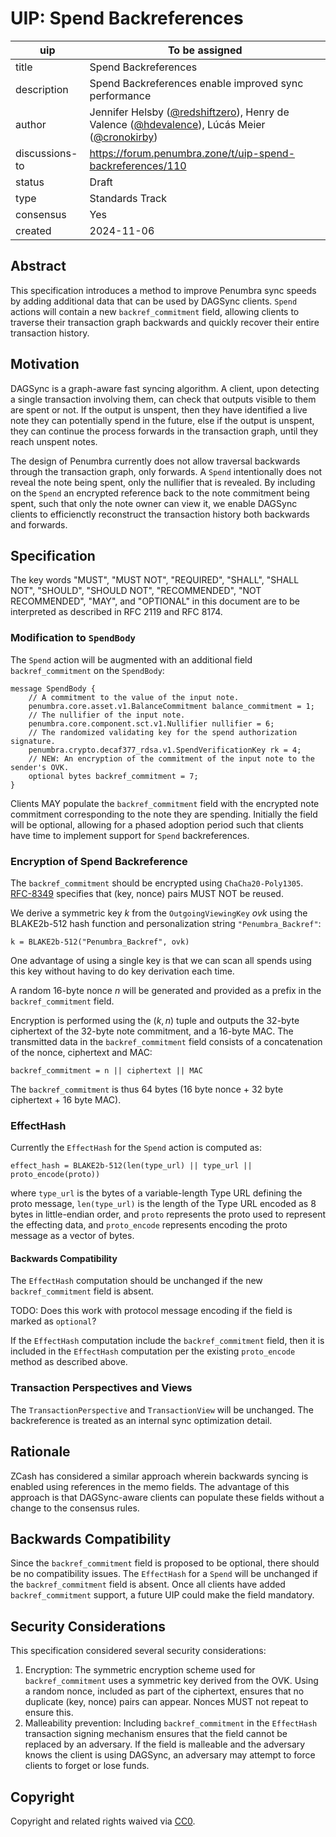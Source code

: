 # UIP: Spend Backreferences

| uip | To be assigned |
| - | - |
| title | Spend Backreferences |
| description | Spend Backreferences enable improved sync performance |
| author | Jennifer Helsby ([@redshiftzero](https://github.com/redshiftzero)), Henry de Valence ([@hdevalence](https://github.com/hdevalence)), Lúcás Meier ([@cronokirby](https://github.com/cronokirby))|
| discussions-to | <https://forum.penumbra.zone/t/uip-spend-backreferences/110> |
| status | Draft |
| type | Standards Track |
| consensus | Yes |
| created | 2024-11-06 |

## Abstract

This specification introduces a method to improve Penumbra sync speeds by adding additional data that can be used by DAGSync clients. `Spend` actions will contain a new `backref_commitment` field, allowing clients to traverse their transaction graph backwards and quickly recover their entire transaction history.

## Motivation

DAGSync is a graph-aware fast syncing algorithm. A client, upon detecting a single transaction involving them, can check that outputs visible to them are spent or not. If the output is unspent, then they have identified a live note they can potentially spend in the future, else if the output is unspent, they can continue the process forwards in the transaction graph, until they reach unspent notes.

The design of Penumbra currently does not allow traversal backwards through the transaction graph, only forwards. A `Spend` intentionally does not reveal the note being spent, only the nullifier that is revealed. By including on the `Spend` an encrypted reference back to the note commitment being spent, such that only the note owner can view it, we enable DAGSync clients to efficienctly reconstruct the transaction history both backwards and forwards.

## Specification

The key words "MUST", "MUST NOT", "REQUIRED", "SHALL", "SHALL NOT", "SHOULD", "SHOULD NOT", "RECOMMENDED", "NOT RECOMMENDED", "MAY", and "OPTIONAL" in this document are to be interpreted as described in RFC 2119 and RFC 8174.

### Modification to `SpendBody`

The `Spend` action will be augmented with an additional field `backref_commitment` on the `SpendBody`:

```
message SpendBody {
    // A commitment to the value of the input note.
    penumbra.core.asset.v1.BalanceCommitment balance_commitment = 1;
    // The nullifier of the input note.
    penumbra.core.component.sct.v1.Nullifier nullifier = 6;
    // The randomized validating key for the spend authorization signature.
    penumbra.crypto.decaf377_rdsa.v1.SpendVerificationKey rk = 4;
    // NEW: An encryption of the commitment of the input note to the sender's OVK.
    optional bytes backref_commitment = 7;
}
```

Clients MAY populate the `backref_commitment` field with the encrypted note commitment corresponding to the note they are spending. Initially the field will be optional, allowing for a phased adoption period such that clients have time to implement support for `Spend` backreferences.

### Encryption of Spend Backreference

The `backref_commitment` should be encrypted using `ChaCha20-Poly1305`. [RFC-8349](https://datatracker.ietf.org/doc/rfc8439/) specifies that (key, nonce) pairs MUST NOT be reused.

We derive a symmetric key $k$ from the `OutgoingViewingKey` $ovk$ using the BLAKE2b-512 hash function and personalization string `"Penumbra_Backref"`:

```
k = BLAKE2b-512("Penumbra_Backref", ovk)
```

One advantage of using a single key is that we can scan all spends using this key without having to do key derivation each time.

A random 16-byte nonce $n$ will be generated and provided as a prefix in the `backref_commitment` field.

Encryption is performed using the $(k, n)$ tuple and outputs the 32-byte ciphertext of the 32-byte note commitment, and a 16-byte MAC. The transmitted data in the `backref_commitment` field consists of a concatenation of the nonce, ciphertext and MAC:

```
backref_commitment = n || ciphertext || MAC
```

The `backref_commitment` is thus 64 bytes (16 byte nonce + 32 byte ciphertext + 16 byte MAC).

### EffectHash

Currently the `EffectHash` for the `Spend` action is computed as:

`effect_hash = BLAKE2b-512(len(type_url) || type_url || proto_encode(proto))`

where `type_url` is the bytes of a variable-length Type URL defining the proto message, `len(type_url)` is the length of the Type URL encoded as 8 bytes in little-endian  order, and `proto` represents the proto used to represent the effecting data, and `proto_encode` represents encoding the proto message as a vector of bytes.

#### Backwards Compatibility

The `EffectHash` computation should be unchanged if the new `backref_commitment` field is absent.

TODO: Does this work with protocol message encoding if the field is marked as `optional`?

If the `EffectHash` computation include the `backref_commitment` field, then it is included in the `EffectHash` computation per the existing `proto_encode` method as described above.

### Transaction Perspectives and Views

The `TransactionPerspective` and `TransactionView` will be unchanged. The backreference is treated as an internal sync optimization detail.

## Rationale

ZCash has considered a similar approach wherein backwards syncing is enabled using references in the memo fields. The advantage of this approach is that DAGSync-aware clients can populate these fields without a change to the consensus rules.

## Backwards Compatibility

Since the `backref_commitment` field is proposed to be optional, there should be no compatibility issues. The `EffectHash` for a `Spend` will be unchanged if the `backref_commitment` field is absent. Once all clients have added `backref_commitment` support, a future UIP could make the field mandatory.

## Security Considerations

This specification considered several security considerations:

1. Encryption: The symmetric encryption scheme used for `backref_commitment` uses a symmetric key derived from the OVK. Using a random nonce, included as part of the ciphertext, ensures that no duplicate (key, nonce) pairs can appear. Nonces MUST not repeat to ensure this.
2. Malleability prevention: Including `backref_commitment` in the `EffectHash` transaction signing mechanism ensures that the field cannot be replaced by an adversary. If the field is malleable and the adversary knows the client is using DAGSync, an adversary may attempt to force clients to forget or lose funds.

## Copyright

Copyright and related rights waived via [CC0](https://github.com/penumbra-zone/UIPs/blob/main/LICENSE).
